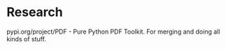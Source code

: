 # Research

pypi.org/project/PDF - Pure Python PDF Toolkit. For merging and doing all kinds of stuff.
